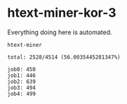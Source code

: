 # htext-miner-kor-3

Everything doing here is automated.

```
htext-miner

total: 2528/4514 (56.0035445281347%)

job0: 450
job1: 446
job2: 639
job3: 494
job4: 499
```